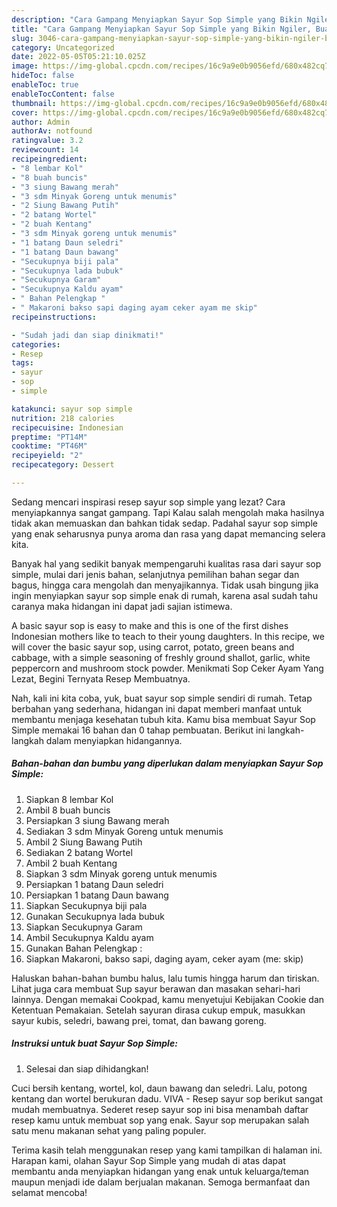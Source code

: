 ```yaml
---
description: "Cara Gampang Menyiapkan Sayur Sop Simple yang Bikin Ngiler, Buat Buka Puasa Enak Banget"
title: "Cara Gampang Menyiapkan Sayur Sop Simple yang Bikin Ngiler, Buat Buka Puasa Enak Banget"
slug: 3046-cara-gampang-menyiapkan-sayur-sop-simple-yang-bikin-ngiler-buat-buka-puasa-enak-banget
category: Uncategorized
date: 2022-05-05T05:21:10.025Z
image: https://img-global.cpcdn.com/recipes/16c9a9e0b9056efd/680x482cq70/sayur-sop-simple-foto-resep-utama.jpg
hideToc: false
enableToc: true
enableTocContent: false
thumbnail: https://img-global.cpcdn.com/recipes/16c9a9e0b9056efd/680x482cq70/sayur-sop-simple-foto-resep-utama.jpg
cover: https://img-global.cpcdn.com/recipes/16c9a9e0b9056efd/680x482cq70/sayur-sop-simple-foto-resep-utama.jpg
author: Admin
authorAv: notfound
ratingvalue: 3.2
reviewcount: 14
recipeingredient:
- "8 lembar Kol"
- "8 buah buncis"
- "3 siung Bawang merah"
- "3 sdm Minyak Goreng untuk menumis"
- "2 Siung Bawang Putih"
- "2 batang Wortel"
- "2 buah Kentang"
- "3 sdm Minyak goreng untuk menumis"
- "1 batang Daun seledri"
- "1 batang Daun bawang"
- "Secukupnya biji pala"
- "Secukupnya lada bubuk"
- "Secukupnya Garam"
- "Secukupnya Kaldu ayam"
- " Bahan Pelengkap "
- " Makaroni bakso sapi daging ayam ceker ayam me skip"
recipeinstructions:

- "Sudah jadi dan siap dinikmati!"
categories:
- Resep
tags:
- sayur
- sop
- simple

katakunci: sayur sop simple 
nutrition: 218 calories
recipecuisine: Indonesian
preptime: "PT14M"
cooktime: "PT46M"
recipeyield: "2"
recipecategory: Dessert

---
```



Sedang mencari inspirasi resep sayur sop simple yang lezat? Cara menyiapkannya sangat gampang. Tapi Kalau salah mengolah maka hasilnya tidak akan memuaskan dan bahkan tidak sedap. Padahal sayur sop simple yang enak seharusnya punya aroma dan rasa yang dapat memancing selera kita.


Banyak hal yang sedikit banyak mempengaruhi kualitas rasa dari sayur sop simple, mulai dari jenis bahan, selanjutnya pemilihan bahan segar dan bagus, hingga cara mengolah dan menyajikannya. Tidak usah bingung jika ingin menyiapkan sayur sop simple enak di rumah, karena asal sudah tahu caranya maka hidangan ini dapat jadi sajian istimewa.

A basic sayur sop is easy to make and this is one of the first dishes Indonesian mothers like to teach to their young daughters. In this recipe, we will cover the basic sayur sop, using carrot, potato, green beans and cabbage, with a simple seasoning of freshly ground shallot, garlic, white peppercorn and mushroom stock powder. Menikmati Sop Ceker Ayam Yang Lezat, Begini Ternyata Resep Membuatnya.


Nah, kali ini kita coba, yuk, buat sayur sop simple sendiri di rumah. Tetap berbahan yang sederhana, hidangan ini dapat memberi manfaat untuk membantu menjaga kesehatan tubuh kita. Kamu bisa membuat Sayur Sop Simple memakai 16 bahan dan 0 tahap pembuatan. Berikut ini langkah-langkah dalam menyiapkan hidangannya.

<!--inarticleads1-->

##### Bahan-bahan dan bumbu yang diperlukan dalam menyiapkan Sayur Sop Simple:

1. Siapkan 8 lembar Kol
1. Ambil 8 buah buncis
1. Persiapkan 3 siung Bawang merah
1. Sediakan 3 sdm Minyak Goreng untuk menumis
1. Ambil 2 Siung Bawang Putih
1. Sediakan 2 batang Wortel
1. Ambil 2 buah Kentang
1. Siapkan 3 sdm Minyak goreng untuk menumis
1. Persiapkan 1 batang Daun seledri
1. Persiapkan 1 batang Daun bawang
1. Siapkan Secukupnya biji pala
1. Gunakan Secukupnya lada bubuk
1. Siapkan Secukupnya Garam
1. Ambil Secukupnya Kaldu ayam
1. Gunakan  Bahan Pelengkap :
1. Siapkan  Makaroni, bakso sapi, daging ayam, ceker ayam (me: skip)


Haluskan bahan-bahan bumbu halus, lalu tumis hingga harum dan tiriskan. Lihat juga cara membuat Sup sayur berawan dan masakan sehari-hari lainnya. Dengan memakai Cookpad, kamu menyetujui Kebijakan Cookie dan Ketentuan Pemakaian. Setelah sayuran dirasa cukup empuk, masukkan sayur kubis, seledri, bawang prei, tomat, dan bawang goreng. 

<!--inarticleads2-->

##### Instruksi untuk buat Sayur Sop Simple:


1. Selesai dan siap dihidangkan!

Cuci bersih kentang, wortel, kol, daun bawang dan seledri. Lalu, potong kentang dan wortel berukuran dadu. VIVA - Resep sayur sop berikut sangat mudah membuatnya. Sederet resep sayur sop ini bisa menambah daftar resep kamu untuk membuat sop yang enak. Sayur sop merupakan salah satu menu makanan sehat yang paling populer. 

Terima kasih telah menggunakan resep yang kami tampilkan di halaman ini. Harapan kami, olahan Sayur Sop Simple yang mudah di atas dapat membantu anda menyiapkan hidangan yang enak untuk keluarga/teman maupun menjadi ide dalam berjualan makanan. Semoga bermanfaat dan selamat mencoba!
